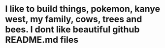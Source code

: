 # I like to build things, pokemon, kanye west, my family, cows, trees and bees. I dont like beautiful github README.md files 
